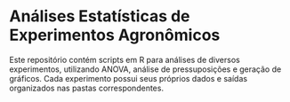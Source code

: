 # Análises Estatísticas de Experimentos Agronômicos

Este repositório contém scripts em R para análises de diversos experimentos, utilizando ANOVA, análise de pressuposições e geração de gráficos. Cada experimento possui seus próprios dados e saídas organizados nas pastas correspondentes.



